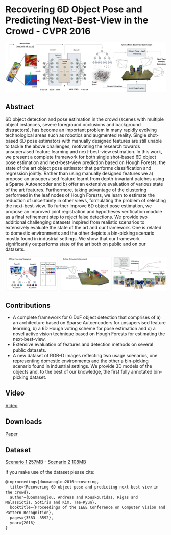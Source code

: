 # Recovering 6D Object Pose and Predicting Next-Best-View in the Crowd - CVPR 2016
<img src="6D_NBV_1.png" alt="drawing" width="700">

## Abstract
6D object detection and pose estimation in the crowd (scenes with multiple object instances, severe foreground occlusions and background distractors), has become an important problem in many rapidly evolving technological areas such as robotics and augmented reality. Single shot-based 6D pose estimators with manually designed features are still unable to tackle the above challenges, motivating the research towards unsupervised feature learning and next-best-view estimation. In this work, we present a complete framework for both single shot-based 6D object pose estimation and next-best-view prediction based on Hough Forests, the state of the art object pose estimator that performs classification and regression jointly. Rather than using manually designed features we a) propose an unsupervised feature learnt from depth-invariant patches using a Sparse Autoencoder and b) offer an extensive evaluation of various state of the art features. Furthermore, taking advantage of the clustering performed in the leaf nodes of Hough Forests, we learn to estimate the reduction of uncertainty in other views, formulating the problem of selecting the next-best-view. To further improve 6D object pose estimation, we propose an improved joint registration and hypotheses verification module as a final refinement step to reject false detections. We provide two additional challenging datasets inspired from realistic scenarios to extensively evaluate the state of the art and our framework. One is related to domestic environments and the other depicts a bin-picking scenario mostly found in industrial settings. We show that our framework significantly outperforms state of the art both on public and on our datasets.

<img src="6D_NBV_2.png" alt="drawing" width=1000>

## Contributions
- A complete framework for 6 DoF object detection that comprises of a) an architecture based on Sparse Autoencoders for unsupervised feature learning, b) a 6D Hough voting scheme for pose estimation and c) a novel active vision technique based on Hough Forests for estimating the next-best-view.
- Extensive evaluation of features and detection methods on several public datasets.
- A new dataset of RGB-D images reflecting two usage scenarios, one representing domestic environments and the other a bin-picking scenario found in industrial settings. We provide 3D models of the objects and, to the best of our knowledge, the first fully annotated bin-picking dataset.

## Video
[Video](https://www.youtube.com/watch?v=AZpoB673M8w)

## Downloads
[Paper](./docs/6D_NBV_CVPR_2016.pdf)

## Dataset
[Scenario 1 257MB](https://drive.google.com/open?id=164fQd40LP152LIuVPgQ3CJ7tIlc9v971) - [Scenario 2 108MB](https://drive.google.com/open?id=1YrtYNK-bxBQeX0Gh-OwAyVmNcj4nOA0k)


If you make use of the dataset please cite:

```
@inproceedings{doumanoglou2016recovering,
  title={Recovering 6D object pose and predicting next-best-view in the crowd},
  author={Doumanoglou, Andreas and Kouskouridas, Rigas and Malassiotis, Sotiris and Kim, Tae-Kyun},
  booktitle={Proceedings of the IEEE Conference on Computer Vision and Pattern Recognition},
  pages={3583--3592},
  year={2016}
}
```